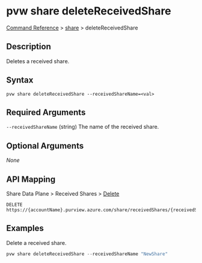 # pvw share deleteReceivedShare

[Command Reference](../../../README.md#command-reference) > [share](./main.md) >  deleteReceivedShare

## Description

Deletes a received share.

## Syntax

```
pvw share deleteReceivedShare --receivedShareName=<val>
```

## Required Arguments

`--receivedShareName` (string)
The name of the received share.

## Optional Arguments

*None*

## API Mapping

Share Data Plane > Received Shares > [Delete](https://docs.microsoft.com/en-us/rest/api/purview/sharedataplane/received-shares/delete)
```
DELETE https://{accountName}.purview.azure.com/share/receivedShares/{receivedShareName}
```

## Examples

Delete a received share.

```powershell
pvw share deleteReceivedShare --receivedShareName "NewShare"
```
